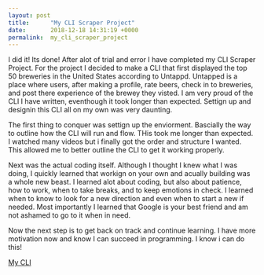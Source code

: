 ```yaml
---
layout: post
title:      "My CLI Scraper Project"
date:       2018-12-18 14:31:19 +0000
permalink:  my_cli_scraper_project
---
```



I did it! Its done! After alot of trial and error I have completed my CLI Scraper Project. For the project I decided to make a CLI that first displayed the top 50 breweries in the United States according to Untappd. Untapped is a place where users, after making a profile, rate beers, check in to breweries, and post there experience of the brewey they visted. I am very proud of the CLI I have written, eventhough it took longer than expected. Settign up and designin this CLI all on my own was very daunting.

The first thing to conquer was settign up the enviorment. Bascially the way to outline how the CLI will run and flow. THis took me longer than expected. I watched many videos but i finally got the order and structure I wanted. This allowed me to better outline the CLI to get it working properly.

Next was the actual coding itself. Although I thought I knew what I was doing, I quickly learned that workign on your own and acually building was a whole new beast. I learned alot about coding, but also about patience, how to work, when to take breaks, and to keep emotions in check. I learned when to know to look for a new direction and even when to start a new if needed. Most importantly I learned that Google is your best friend and am not ashamed to go to it when in need.

Now the next step is to get back on track and continue learning. I have more motivation now and know I can succeed in programming. I know i can do this!

[My CLI](https://www.youtube.com/watch?v=Lfb24K8Bk4w&t=1s)



